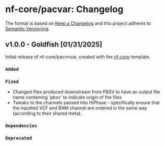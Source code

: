 # nf-core/pacvar: Changelog

The format is based on [Keep a Changelog](https://keepachangelog.com/en/1.0.0/)
and this project adheres to [Semantic Versioning](https://semver.org/spec/v2.0.0.html).

## v1.0.0 - Goldfish [01/31/2025]

Initial release of nf-core/pacnnvar, created with the [nf-core](https://nf-co.re/) template.

### `Added`

### `Fixed`

- Changed files produced downstream from PBSV to have an output file name containing 'pbsv' to indicate origin of the files
- Tweaks to the channels passed into HiPhase - specifically ensure that the inputted VCF and BAM channel are ordered in the same way (according to their shared meta).

### `Dependencies`

### `Deprecated`

